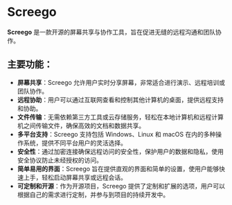 # Screego

**Screego** 是一款开源的屏幕共享与协作工具，旨在促进无缝的远程沟通和团队协作。

## 主要功能：

- **屏幕共享**：Screego 允许用户实时分享屏幕，非常适合进行演示、远程培训或团队协作。
- **远程协助**：用户可以通过互联网查看和控制其他计算机的桌面，提供远程支持和协助。
- **文件传输**：无需依赖第三方工具或云存储服务，轻松在本地计算机和远程计算机之间传输文件，确保高效的文档和数据共享。
- **多平台支持**：Screego 支持包括 Windows、Linux 和 macOS 在内的多种操作系统，提供不同平台用户的灵活选择。
- **安全性**：通过加密连接确保远程访问的安全性，保护用户的数据和隐私，使用安全协议防止未经授权的访问。
- **简单易用的界面**：Screego 旨在提供直观的界面和简单的设置，使用户能够快速上手，轻松启动屏幕共享或远程会话。
- **可定制和开源**：作为开源项目，Screego 提供了定制和扩展的选项，用户可以根据自己的需求进行定制，并参与到项目的持续开发中。
